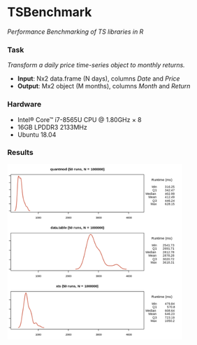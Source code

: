 # TSBenchmark
*Performance Benchmarking of TS libraries in R*

### Task
*Transform a daily price time-series object to monthly returns.*

- **Input**: Nx2 data.frame (N days), columns *Date* and *Price*
- **Output**: Mx2 object (M months), columns *Month* and *Return*

### Hardware
- Intel® Core™ i7-8565U CPU @ 1.80GHz × 8
- 16GB LPDDR3 2133MHz
- Ubuntu 18.04

### Results
<img src="./benchmark.png" width="400" height="400">
